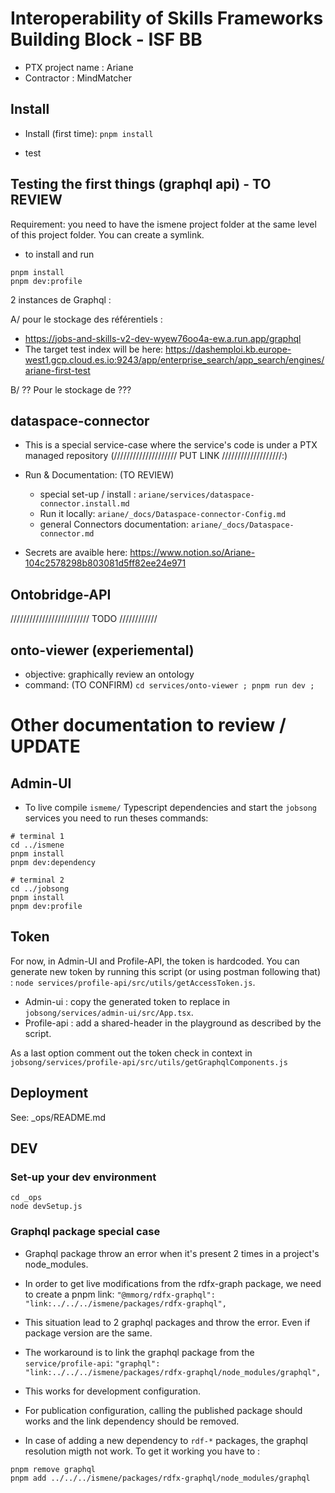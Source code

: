# Interoperability of Skills Frameworks Building Block - ISF BB

- PTX project name : Ariane 
- Contractor : MindMatcher

## Install

* Install (first time): 
`pnpm install` 

* test

## Testing the first things (graphql api) - TO REVIEW

Requirement: you need to have the ismene project folder at the same level of this project folder. You can create a symlink. 

* to install and run 
```
pnpm install
pnpm dev:profile
```

2 instances de Graphql : 

A/ pour le stockage des référentiels : 
* https://jobs-and-skills-v2-dev-wyew76oo4a-ew.a.run.app/graphql
* The target test index will be here: https://dashemploi.kb.europe-west1.gcp.cloud.es.io:9243/app/enterprise_search/app_search/engines/ariane-first-test

B/ ?? Pour le stockage de ??? 

## dataspace-connector

* This is a special service-case where the service's code is under a PTX managed repository (//////////////////// PUT LINK ///////////////////:)
* Run & Documentation: (TO REVIEW)
    * special set-up / install : `ariane/services/dataspace-connector.install.md`
    * Run it locally: `ariane/_docs/Dataspace-connector-Config.md`
    * general Connectors documentation: `ariane/_docs/Dataspace-connector.md`

* Secrets are avaible here: https://www.notion.so/Ariane-104c2578298b803081d5ff82ee24e971


## Ontobridge-API 

///////////////////////// TODO ////////////


## onto-viewer (experiemental)

* objective: graphically review an ontology
* command: (TO CONFIRM)
`cd services/onto-viewer ; pnpm run dev ;`


# Other documentation to review / UPDATE

## Admin-UI

- To live compile `ismeme/` Typescript dependencies and start the `jobsong` services you need to run theses commands:

```
# terminal 1
cd ../ismene
pnpm install
pnpm dev:dependency

# terminal 2
cd ../jobsong
pnpm install
pnpm dev:profile
```

## Token

For now, in Admin-UI and Profile-API, the token is hardcoded.
You can generate new token by running this script (or using postman following that) :
`node services/profile-api/src/utils/getAccessToken.js`.

- Admin-ui : copy the generated token to replace in `jobsong/services/admin-ui/src/App.tsx`.
- Profile-api : add a shared-header in the playground as described by the script.

As a last option comment out the token check in context in `jobsong/services/profile-api/src/utils/getGraphqlComponents.js`

## Deployment

See: \_ops/README.md

## DEV

### Set-up your dev environment

```
cd _ops
node devSetup.js
```

### Graphql package special case

- Graphql package throw an error when it's present 2 times in a project's node_modules.
- In order to get live modifications from the rdfx-graph package, we need to create a pnpm link: `"@mmorg/rdfx-graphql": "link:../../../ismene/packages/rdfx-graphql",`
- This situation lead to 2 graphql packages and throw the error. Even if package version are the same.
- The workaround is to link the graphql package from the `service/profile-api`: `"graphql": "link:../../../ismene/packages/rdfx-graphql/node_modules/graphql",`

- This works for development configuration.

- For publication configuration, calling the published package should works and the link dependency should be removed.

- In case of adding a new dependency to `rdf-*` packages, the graphql resolution migth not work. To get it working you have to :

```
pnpm remove graphql
pnpm add ../../../ismene/packages/rdfx-graphql/node_modules/graphql
```
